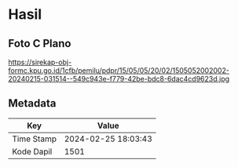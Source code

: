 # Hasil

## Foto C Plano

https://sirekap-obj-formc.kpu.go.id/1cfb/pemilu/pdpr/15/05/05/20/02/1505052002002-20240215-031514--549c943e-f779-42be-bdc8-6dac4cd9623d.jpg


## Metadata

| Key        | Value               |
| ---------- | ------------------- |
| Time Stamp | 2024-02-25 18:03:43 |
| Kode Dapil | 1501                |



